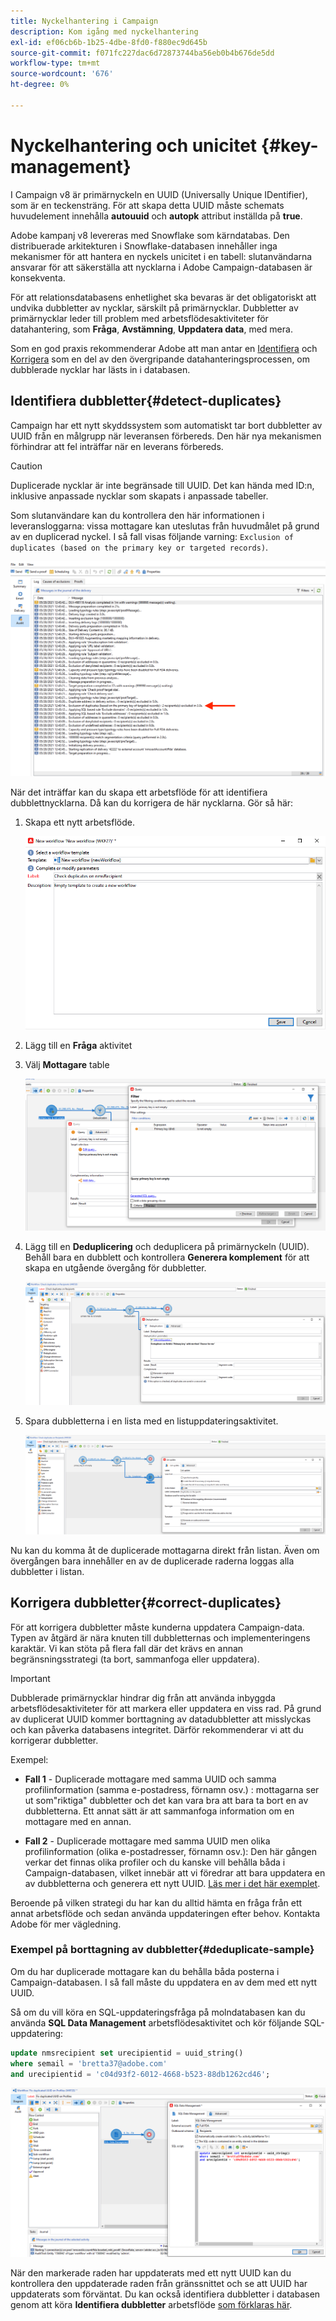 ```yaml
---
title: Nyckelhantering i Campaign
description: Kom igång med nyckelhantering
exl-id: ef06cb6b-1b25-4dbe-8fd0-f880ec9d645b
source-git-commit: f071fc227dac6d72873744ba56eb0b4b676de5dd
workflow-type: tm+mt
source-wordcount: '676'
ht-degree: 0%

---
```


# Nyckelhantering och unicitet {#key-management}

I Campaign v8 är primärnyckeln en UUID (Universally Unique IDentifier), som är en teckensträng. För att skapa detta UUID måste schemats huvudelement innehålla **autouuid** och **autopk** attribut inställda på **true**.

Adobe kampanj v8 levereras med Snowflake som kärndatabas. Den distribuerade arkitekturen i Snowflake-databasen innehåller inga mekanismer för att hantera en nyckels unicitet i en tabell: slutanvändarna ansvarar för att säkerställa att nycklarna i Adobe Campaign-databasen är konsekventa.

För att relationsdatabasens enhetlighet ska bevaras är det obligatoriskt att undvika dubbletter av nycklar, särskilt på primärnycklar. Dubbletter av primärnycklar leder till problem med arbetsflödesaktiviteter för datahantering, som **Fråga**, **Avstämning**, **Uppdatera data**, med mera.

Som en god praxis rekommenderar Adobe att man antar en [Identifiera](#detect-duplicates) och [Korrigera](#correct-duplicates) som en del av den övergripande datahanteringsprocessen, om dubblerade nycklar har lästs in i databasen.

## Identifiera dubbletter{#detect-duplicates}

Campaign har ett nytt skyddssystem som automatiskt tar bort dubbletter av UUID från en målgrupp när leveransen förbereds. Den här nya mekanismen förhindrar att fel inträffar när en leverans förbereds.

>[!CAUTION]
>
>Duplicerade nycklar är inte begränsade till UUID. Det kan hända med ID:n, inklusive anpassade nycklar som skapats i anpassade tabeller.

Som slutanvändare kan du kontrollera den här informationen i leveransloggarna: vissa mottagare kan uteslutas från huvudmålet på grund av en duplicerad nyckel. I så fall visas följande varning: `Exclusion of duplicates (based on the primary key or targeted records)`.

![](assets/delivery-log-duplicates.png)

När det inträffar kan du skapa ett arbetsflöde för att identifiera dubblettnycklarna. Då kan du korrigera de här nycklarna. Gör så här:

1. Skapa ett nytt arbetsflöde.

   ![](assets/new-wf.png)

1. Lägg till en **Fråga** aktivitet
1. Välj **Mottagare** table

   ![](assets/add-query-on-rcp.png)

1. Lägg till en **Deduplicering** och deduplicera på primärnyckeln (UUID). Behåll bara en dubblett och kontrollera  **Generera komplement** för att skapa en utgående övergång för dubbletter.

   ![](assets/deduplicate.png)

1. Spara dubbletterna i en lista med en listuppdateringsaktivitet.

   ![](assets/list-update.png)

Nu kan du komma åt de duplicerade mottagarna direkt från listan. Även om övergången bara innehåller en av de duplicerade raderna loggas alla dubbletter i listan.


## Korrigera dubbletter{#correct-duplicates}

För att korrigera dubbletter måste kunderna uppdatera Campaign-data. Typen av åtgärd är nära knuten till dubbletternas och implementeringens karaktär. Vi kan stöta på flera fall där det krävs en annan begränsningsstrategi (ta bort, sammanfoga eller uppdatera).

>[!IMPORTANT]
>
>Dubblerade primärnycklar hindrar dig från att använda inbyggda arbetsflödesaktiviteter för att markera eller uppdatera en viss rad. På grund av duplicerat UUID kommer borttagning av datadubbletter att misslyckas och kan påverka databasens integritet. Därför rekommenderar vi att du korrigerar dubbletter.

Exempel:

* **Fall 1** - Duplicerade mottagare med samma UUID och samma profilinformation (samma e-postadress, förnamn osv.) : mottagarna ser ut som&quot;riktiga&quot; dubbletter och det kan vara bra att bara ta bort en av dubbletterna.
Ett annat sätt är att sammanfoga information om en mottagare med en annan.

* **Fall 2** - Duplicerade mottagare med samma UUID men olika profilinformation (olika e-postadresser, förnamn osv.): Den här gången verkar det finnas olika profiler och du kanske vill behålla båda i Campaign-databasen, vilket innebär att vi föredrar att bara uppdatera en av dubbletterna och generera ett nytt UUID. [Läs mer i det här exemplet](#deduplicate-sample).

Beroende på vilken strategi du har kan du alltid hämta en fråga från ett annat arbetsflöde och sedan använda uppdateringen efter behov. Kontakta Adobe för mer vägledning.

### Exempel på borttagning av dubbletter{#deduplicate-sample}

Om du har duplicerade mottagare kan du behålla båda posterna i Campaign-databasen. I så fall måste du uppdatera en av dem med ett nytt UUID.

Så om du vill köra en SQL-uppdateringsfråga på molndatabasen kan du använda **SQL Data Management** arbetsflödesaktivitet och kör följande SQL-uppdatering:

```sql
update nmsrecipient set urecipientid = uuid_string()
where semail = 'bretta37@adobe.com'
and urecipientid = 'c04d93f2-6012-4668-b523-88db1262cd46';
```

![](assets/sql-data-management.png)

När den markerade raden har uppdaterats med ett nytt UUID kan du kontrollera den uppdaterade raden från gränssnittet och se att UUID har uppdaterats som förväntat. Du kan också identifiera dubbletter i databasen genom att köra **Identifiera dubbletter** arbetsflöde [som förklaras här](#detect-duplicates).
